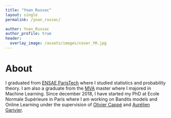 ```yaml
---
title: "Yoan Russac"
layout: single
permalink: /yoan_russac/

author: Yoan_Russac
author_profile: true
header:
  overlay_image: /assets/images/cover_YR.jpg
---
```



# About

I graduated from [ENSAE ParisTech](http://www.ensae.fr) where I studied statistics and probability theory.
I am also a graduate from the [MVA](http://cmla.ens-paris-saclay.fr/version-anglaise/academics/mva-master-degree-227777.kjsp) master where I majored in Machine Learning.
Since december 2018, I have started my PhD at Ecole Normale Supérieure in Paris 
where I am working on Bandits models and Online Learning under the supervision of 
[Olivier Cappé](https://www.di.ens.fr/~cappe/) and 
[Aurélien Garivier](https://www.math.univ-toulouse.fr/~agarivie/?q=node/34).    


